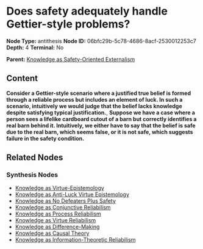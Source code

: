 # Does safety adequately handle Gettier-style problems?

**Node Type:** antithesis
**Node ID:** 06bfc29b-5c78-4686-8acf-2530012253c7
**Depth:** 4
**Terminal:** No

**Parent:** [Knowledge as Safety-Oriented Externalism](knowledge-as-safety-oriented-externalism-synthesis-b03eef29-6756-42e9-b3de-2c4a742e2162.md)

## Content

**Consider a Gettier-style scenario where a justified true belief is formed through a reliable process but includes an element of luck. In such a scenario, intuitively we would judge that the belief lacks knowledge despite satisfying typical justification.**, **Suppose we have a case where a person sees a lifelike cardboard cutout of a barn but correctly identifies a real barn behind it. Intuitively, we either have to say that the belief is safe due to the real barn, which seems false, or it is not safe, which suggests failure in the safety condition.**

## Related Nodes

### Synthesis Nodes

- [Knowledge as Virtue-Epistemology](knowledge-as-virtue-epistemology-synthesis-2a53675b-8b18-442f-9f0f-582f26136331.md)
- [Knowledge as Anti-Luck Virtue Epistemology](knowledge-as-anti-luck-virtue-epistemology-synthesis-a38752ae-05e4-4b1e-a61a-5b3bc137a69f.md)
- [Knowledge as No Defeaters Plus Safety](knowledge-as-no-defeaters-plus-safety-synthesis-255a351d-c631-495c-ac06-8c8a90381e52.md)
- [Knowledge as Conjunctive Reliabilism](knowledge-as-conjunctive-reliabilism-synthesis-32a2618e-243b-48e6-a559-d9380b43dc57.md)
- [Knowledge as Process Reliabilism](knowledge-as-process-reliabilism-synthesis-3a962a22-84e7-406f-bced-87e173a9dd48.md)
- [Knowledge as Virtue Reliabilism](knowledge-as-virtue-reliabilism-synthesis-74e25232-202c-4676-abcd-820ea97fad99.md)
- [Knowledge as Difference-Making](knowledge-as-difference-making-synthesis-d1186451-4a0d-4044-9900-dd93eb8db419.md)
- [Knowledge as Causal Theory](knowledge-as-causal-theory-synthesis-1343f1d4-77a5-4931-b2c7-61b1d69cd967.md)
- [Knowledge as Information-Theoretic Reliabilism](knowledge-as-information-theoretic-reliabilism-synthesis-184dc383-5da6-467c-b53a-973478decb08.md)
